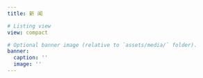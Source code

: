 ```yaml
---
title: 新 闻

# Listing view
view: compact

# Optional banner image (relative to `assets/media/` folder).
banner:
  caption: ''
  image: ''
---
```

